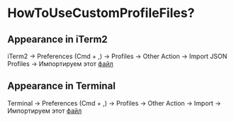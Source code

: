 # HowToUseCustomProfileFiles?

## Appearance in iTerm2

iTerm2 -> Preferences (Cmd + ,) -> Profiles -> Other Action -> Import JSON Profiles -> Импортируем этот [файл](https://github.com/eldaroid/iosBasics/blob/master/Configs/Terminal%2BiTerm2/CustomEldarProfileiTerm2.json)

## Appearance in Terminal

Terminal -> Preferences (Cmd + ,) -> Profiles -> Other Action -> Import -> Импортируем этот [файл](https://github.com/eldaroid/iosBasics/blob/master/Configs/Terminal%2BiTerm2/CustomProfileEldarTerminal.terminal)

